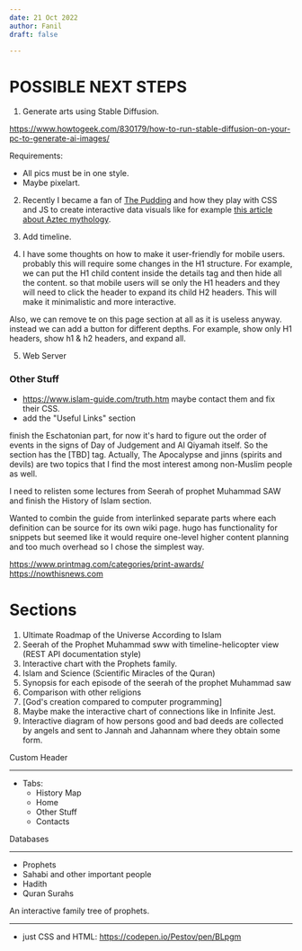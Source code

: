 ```yaml
---
date: 21 Oct 2022
author: Fanil
draft: false

---
```


# POSSIBLE NEXT STEPS

1. Generate arts using Stable Diffusion. 

https://www.howtogeek.com/830179/how-to-run-stable-diffusion-on-your-pc-to-generate-ai-images/

Requirements:
* All pics must be in one style.
* Maybe pixelart.

2. Recently I became a fan of [The Pudding](https://pudding.cool) and how they play with CSS and JS to create interactive data visuals like for example [this article about Aztec mythology](https://pudding.cool/2022/06/aztec-gods/).

3. Add timeline.

4. I have some thoughts on how to make it user-friendly for mobile users. probably this will require some changes in the H1 structure. For example, we can put the H1 child content inside the details tag and then hide all the content. so that mobile users will se only the H1 headers and they will need to click the header to expand its child H2 headers. This will make it minimalistic and more interactive.

Also, we can remove te on this page section at all as it is useless anyway. instead we can add a button for different depths. For example, show only H1 headers, show h1 & h2 headers, and expand all.

5. Web Server

### Other Stuff
* https://www.islam-guide.com/truth.htm maybe contact them and fix their CSS.
* add the "Useful Links" section



finish the Eschatonian part, for now it's hard to figure out the order of events in the signs of Day of Judgement and Al Qiyamah itself. So the section has the [TBD] tag. Actually, The Apocalypse and jinns (spirits and devils) are two topics that I find the most interest among non-Muslim people as well.

I need to relisten some lectures from Seerah of prophet Muhammad SAW and finish the History of Islam section.

Wanted to combin the guide from interlinked separate parts where each definition can be source for its own wiki page. hugo has functionality for snippets but seemed like it would require one-level higher content planning and too much overhead so I chose the simplest way.

https://www.printmag.com/categories/print-awards/
https://nowthisnews.com




Sections
===========
1. Ultimate Roadmap of the Universe According to Islam
2. Seerah of the Prophet Muhammad sww with timeline-helicopter view (REST API documentation style) 
2. Interactive chart with the Prophets family.
3. Islam and Science (Scientific Miracles of the Quran)
4. Synopsis for each episode of the seerah of the prophet Muhammad saw
5. Comparison with other religions
6. [God's creation compared to computer programming]
7. Maybe make the interactive chart of connections like in Infinite Jest.
8. Interactive diagram of how persons good and bad deeds are collected by angels and sent to Jannah and Jahannam where they obtain some form.

Custom Header
****************************
* Tabs: 
	* History Map
	* Home
	* Other Stuff
	* Contacts

Databases
****************************
* Prophets
* Sahabi and other important people
* Hadith
* Quran Surahs

An interactive family tree of prophets.
****************************
*  just CSS and HTML: https://codepen.io/Pestov/pen/BLpgm
